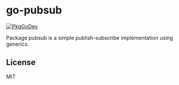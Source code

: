 # go-pubsub

[![PkgGoDev](https://pkg.go.dev/badge/github.com/twpayne/go-pubsub)](https://pkg.go.dev/github.com/twpayne/go-pubsub)

Package pubsub is a simple publish-subscribe implementation using generics.

## License

MIT
